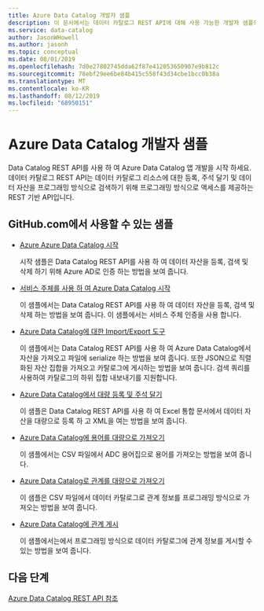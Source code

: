 ```yaml
---
title: Azure Data Catalog 개발자 샘플
description: 이 문서에서는 데이터 카탈로그 REST API에 대해 사용 가능한 개발자 샘플의 개요를 제공합니다.
ms.service: data-catalog
author: JasonWHowell
ms.author: jasonh
ms.topic: conceptual
ms.date: 08/01/2019
ms.openlocfilehash: 7d0e27802745dda62f87e412053650907e9b812c
ms.sourcegitcommit: 78ebf29ee6be84b415c558f43d34cbe1bcc0b38a
ms.translationtype: MT
ms.contentlocale: ko-KR
ms.lasthandoff: 08/12/2019
ms.locfileid: "68950151"
---
```

# <a name="azure-data-catalog-developer-samples"></a>Azure Data Catalog 개발자 샘플

Data Catalog REST API를 사용 하 여 Azure Data Catalog 앱 개발을 시작 하세요. 데이터 카탈로그 REST API는 데이터 카탈로그 리소스에 대한 등록, 주석 달기 및 데이터 자산을 프로그래밍 방식으로 검색하기 위해 프로그래밍 방식으로 액세스를 제공하는 REST 기반 API입니다.

## <a name="samples-available-on-githubcom"></a>GitHub.com에서 사용할 수 있는 샘플

* [Azure Azure Data Catalog 시작](https://github.com/Azure-Samples/data-catalog-dotnet-get-started/)
  
   시작 샘플은 Data Catalog REST API를 사용 하 여 데이터 자산을 등록, 검색 및 삭제 하기 위해 Azure AD로 인증 하는 방법을 보여 줍니다.
   
* [서비스 주체를 사용 하 여 Azure Data Catalog 시작](https://github.com/Azure-Samples/data-catalog-dotnet-service-principal-get-started/)

   이 샘플에서는 Data Catalog REST API를 사용 하 여 데이터 자산을 등록, 검색 및 삭제 하는 방법을 보여 줍니다. 이 샘플에서는 서비스 주체 인증을 사용 합니다.

* [Azure Data Catalog에 대한 Import/Export 도구](https://github.com/Azure-Samples/data-catalog-dotnet-import-export/)

   이 샘플에서는 Data Catalog REST API를 사용 하 여 Azure Data Catalog에서 자산을 가져오고 파일에 serialize 하는 방법을 보여 줍니다. 또한 JSON으로 직렬화된 자산 집합을 가져오고 카탈로그에 게시하는 방법을 보여 줍니다. 검색 쿼리를 사용하여 카탈로그의 하위 집합 내보내기를 지원합니다.

* [Azure Data Catalog에서 대량 등록 및 주석 달기](https://github.com/Azure-Samples/data-catalog-dotnet-excel-register-data-assets/)
  
   이 샘플은 Data Catalog REST API를 사용 하 여 Excel 통합 문서에서 데이터 자산을 대량으로 등록 하 고 XML을 여는 방법을 보여 줍니다.
  
* [Azure Data Catalog에 용어를 대량으로 가져오기](https://github.com/Azure-Samples/data-catalog-bulk-import-glossary/)

   이 샘플에서는 CSV 파일에서 ADC 용어집으로 용어를 가져오는 방법을 보여 줍니다.

* [Azure Data Catalog로 관계를 대량으로 가져오기](https://github.com/Azure-Samples/data-catalog-bulk-import-relationship/)

   이 샘플은 CSV 파일에서 데이터 카탈로그로 관계 정보를 프로그래밍 방식으로 가져오는 방법을 보여 줍니다.

* [Azure Data Catalog에 관계 게시](https://github.com/Azure-Samples/data-catalog-dotnet-publish-relationships/)

   이 샘플에서는에서 프로그래밍 방식으로 데이터 카탈로그에 관계 정보를 게시할 수 있는 방법을 보여 줍니다.
   
## <a name="next-steps"></a>다음 단계
[Azure Data Catalog REST API 참조](/rest/api/datacatalog/)
